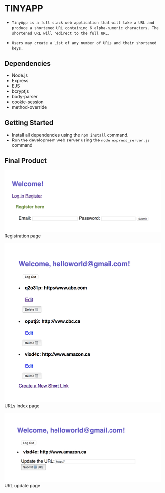# TINYAPP 

- `TinyApp is a full stack web application that will take a URL and produce a shortened URL containing 6 alpha-numeric characters. The shortened URL will redirect to the full URL.`

- `Users may create a list of any number of URLs and their shortened keys.`

## Dependencies

- Node.js
- Express
- EJS
- bcryptjs
- body-parser
- cookie-session
- method-override

## Getting Started

- Install all dependencies using the `npm install` command.
- Run the development web server using the `node express_server.js` command

## Final Product

!["Screenshot of registration page"](https://github.com/hellocathleen/TINY-APP/blob/master/docs/registration.png?raw=true)
Registration page

!["Screenshot of URLs index page"](https://github.com/hellocathleen/TINY-APP/blob/master/docs/urls-index.png?raw=true)
URLs index page

!["Screenshot of URL update page](https://github.com/hellocathleen/TINY-APP/blob/master/docs/urls-update.png?raw=true)
URL update page